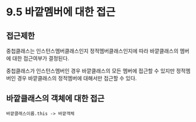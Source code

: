 # 9.5 바깥멤버에 대한 접근
## 접근제한
중첩클래스는 인스턴스멤버클래스인지 정적멤버클래스인지에 따라 바깥클래스의 멤버에 대한 접근여부가 결정된다.

중첩클래스가 인스턴스멤버인 경우 바깥클래스의 모든 멤버에 접근할 수 있지만 정적멤버인 경우 바깥클래스의 정적멤버에 대해서만 접근할 수 있다.

## 바깥클래스의 객체에 대한 접근
~~~text
바깥클래스이름.this -> 바깥객체
~~~
